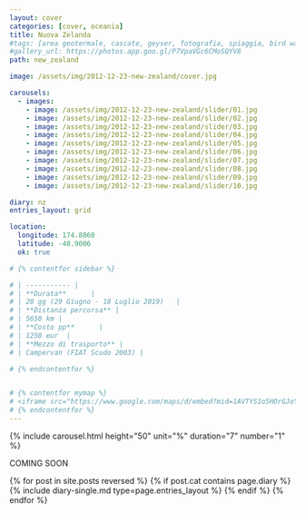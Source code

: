 ```yaml
---
layout: cover
categories: [cover, oceania]
title: Nuova Zelanda
#tags: [area geotermale, cascate, geyser, fotografia, spiaggia, bird watching, ghiacciaio, scogliere, fiordi]
#gallery_url: https://photos.app.goo.gl/P7VpaVGc6CMoSQYV8
path: new_zealand

image: /assets/img/2012-12-23-new-zealand/cover.jpg

carousels:
  - images: 
    - image: /assets/img/2012-12-23-new-zealand/slider/01.jpg
    - image: /assets/img/2012-12-23-new-zealand/slider/02.jpg
    - image: /assets/img/2012-12-23-new-zealand/slider/03.jpg
    - image: /assets/img/2012-12-23-new-zealand/slider/04.jpg
    - image: /assets/img/2012-12-23-new-zealand/slider/05.jpg
    - image: /assets/img/2012-12-23-new-zealand/slider/06.jpg
    - image: /assets/img/2012-12-23-new-zealand/slider/07.jpg
    - image: /assets/img/2012-12-23-new-zealand/slider/08.jpg
    - image: /assets/img/2012-12-23-new-zealand/slider/09.jpg
    - image: /assets/img/2012-12-23-new-zealand/slider/10.jpg

diary: nz
entries_layout: grid

location:
  longitude: 174.8860
  latitude: -40.9006
  ok: true

# {% contentfor sidebar %}

# | ----------- |
# | **Durata**      |
# | 20 gg (29 Giugno - 18 Luglio 2019)   |
# | **Distanza percorsa** |
# | 5650 km |
# | **Costo pp**      |
# | 1250 eur  |
# | **Mezzo di trasporto** |
# | Campervan (FIAT Scudo 2003) |

# {% endcontentfor %}


# {% contentfor mymap %}
# <iframe src="https://www.google.com/maps/d/embed?mid=1AVTYS1o5HOrGJoYhK8TJbPP7c07xYo--&ehbc=2E312F" width="640" height="480"></iframe>
# {% endcontentfor %}
---
```


{% include carousel.html height="50" unit="%" duration="7" number="1" %}

COMING SOON

<div class="entries-{{ page.entries_layout }}">
  {% for post in site.posts reversed %}
    {% if post.cat contains page.diary %}
      {% include diary-single.md type=page.entries_layout %}
    {% endif %}
  {% endfor %}
</div>
